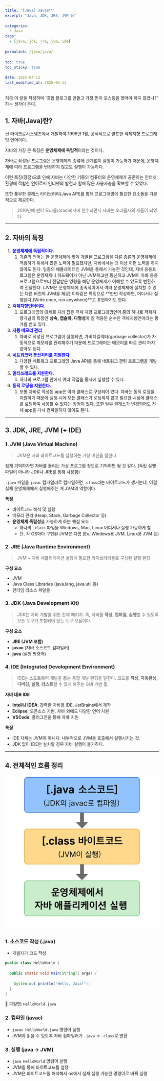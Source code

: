 ```yaml
---
title: "[Java] Java란?"
excerpt: "Java, JDK, JRE, JVM 등"

categories:
  - Java
tags:
  - [java, jdk, jre, jvm, ide]

permalink: /java/java/

toc: true
toc_sticky: true

date: 2025-04-11
last_modified_at: 2025-04-11
---
```


지금 이 글을 작성하며 '깃헙 블로그를 만들고 가장 먼저 포스팅을 했어야 하지 않았나?' 하는 생각이 든다.

## 1. 자바(Java)란?

썬 마이크로시스템즈에서 개발하여 1996년 1월, 공식적으로 발표한 객체지향 프로그래밍 언어이다.

자바의 가장 큰 특징은 **운영체제에 독립적**이라는 것이다.

자바로 작성된 프로그램은 운영체제의 종류에 관계없이 실행이 가능하기 때문에, 운영체제에 따라 프로그램을 변경하지 않고도 실행이 가능하다.

이런 특징(장점)으로 인해 자바는 다양한 기종의 컴퓨터와 운영체제가 공존하는 인터넷 환경에 적합한 언어로써 인터넷의 발전과 함께 많은 사용자층을 확보할 수 있었다.

또한 풍부한 클래스 라이브러리(Java API)를 통해 프로그래밍에 필요한 요소들을 기본적으로 제공한다.

>2010년에 썬이 오라클(oracle)사에 인수되면서 자바는 오라클사의 제품이 되었다.

<hr>

## 2. 자바의 특징

1. **<font color="blue">운영체제에 독립적이다.</font>**
   1. 기존의 언어는 한 운영체제에 맞게 개발된 프로그램을 다른 종류의 운영체제에 적용하기 위해서 많은 노력이 필요했지만, 자바에서는 더 이상 이런 노력을 하지 않아도 된다. 일종의 에뮬레이터인 JVM을 통해서 가능한 것인데, 자바 응용프로그램은 운영체제나 하드웨어가 아닌 JVM하고만 통신하고 JVM이 자바 응용프로그램으로부터 전달받은 명령을 해당 운영체제가 이해할 수 있도록 변환하여 전달한다. (JVM은 운영체제에 종속적이어서 여러 운영체제에 설치할 수 있는 다른 버전의 JVM을 제공) 이와같은 특징으로 **한번 작성하면, 어디서나 실행된다.(Write once, run anywhere)**고 표현하기도 한다.
2. **<font color="blue">객체지향언어이다.</font>**
   1. 프로그래밍의 대세로 자리 잡은 객체 지향 프로그래밍언어 중의 하나로 객체지향개념의 특징인 **상속, 캡슐화, 다형성**이 잘 적용된 순수한 객체지향언어라는 평가를 받고 있다.
3. **<font color="blue">자동 메모리 관리</font>**
   1. 자바로 작성된 프로그램이 실행되면, 가비지컬렉터(garbage collector)가 자동적으로 메모리를 관리해주기 때문에 프로그래머는 메모리를 따로 관리 하지 않아도 된다.
4. **<font color="blue">네트워크와 분산처리를 지원한다.</font>**
   1. 다양한 네트워크 프로그래밍 Java API를 통해 네트워크 관련 프로그램을 개발할 수 있다.
5. **<font color="blue">멀티쓰레드를 지원한다.</font>**
   1. 하나의 프로그램 안에서 여러 작업을 동시에 실행할 수 있다.
6. **<font color="blue">동적 로딩을 지원한다.</font>**
   1. 보통 자바로 작성된 app은 여러 클래스로 구성되어 있다. 자바는 동적 로딩을 지원하기 때문에 실행 시에 모든 클래스가 로딩되지 않고 필요한 시점에 클래스를 로딩하여 사용할 수 있다는 장점이 있다. 또한 일부 클래스가 변경되어도 전체 app을 다시 컴파일하지 않아도 된다.

<hr>

## 3. JDK, JRE, JVM (+ IDE)

### 1. JVM (Java Virtual Machine)

>JVM은 자바 바이트코드를 실행하는 가상 머신을 말한다.

쉽게 기억하자면 자바를 돌리는 가상 프로그램 정도로 기억하면 될 것 같다. (독립 실행 파일이 아니라 JDK나 JRE를 통해 사용함)

`.java` 파일을 `javac` 컴파일러로 컴파일하면 `.class`라는 바이트코드가 생기는데, 이걸 실제 운영체제에서 실행해주는 게 JVM의 역할이다.

**특징**
- 바이트코드 해석 및 실행
- 메모리 관리 (Heap, Stack, Garbage Collector 등)
- **운영체제 독립성**을 가능하게 하는 핵심 요소
  - 하나의 `.class` 파일을 Windows, Mac, Linux 어디서나 실행 가능하게 함
  - 단, 각 OS마다 구현된 JVM은 다름 (Ex. Windows용 JVM, Linux용 JVM 등)

### 2. JRE (Java Runtime Environment)

>JVM + 자바 애플리케이션 실행에 필요한 라이브러리들로 구성된 실행 환경

**구성 요소**
- JVM
- Java Class Libraries (java.lang, java.util 등)
- 런타임 리소스 파일들

### 3. JDK (Java Development Kit)

>JDK는 자바 개발을 위한 전체 패키지. 즉, 자바를 **작성, 컴파일, 실행**할 수 있도록 모든 도구가 포함되어 있는 도구 모음이다.

**구성 요소**
- **JRE (JVM 포함)**  
- **javac** (자바 소스코드 컴파일러)
- **java** (실행 명령어)

### 4. IDE (Integrated Development Environment)

>IDE는 소프트웨어 개발을 돕는 통합 개발 환경을 말한다. 코드를 **작성, 자동완성, 디버깅, 실행, 테스트**할 수 있게 해주는 GUI 기반 툴.

**자바 대표 IDE**
- **IntelliJ IDEA**: 강력한 자바용 IDE, JetBrains에서 제작
- **Eclipse**: 오픈소스 기반, 자바 외에도 다양한 언어 지원
- **VSCode**: 플러그인을 통해 자바 지원

**특징**
- IDE 자체는 JVM이 아니다. 내부적으로 JVM을 호출해서 실행시키는 것.
- JDK 없이 IDE만 설치할 경우 자바 실행이 불가하다.

<hr>

## 4. 전체적인 흐름 정리

![java흐름](/assets/images/posts_img/java/java/java.png)

### 1. 소스코드 작성 (.java)

- 개발자가 코드 작성 

```java
public class HelloWorld {

  public static void main(String[] args) {

    System.out.println("Hello, Java!");
  }
}
```

📁 파일명: `HelloWorld.java`

### 2. 컴파일 (javac)

- `javac HelloWorld.java` 명령어 실행
- JVM이 읽을 수 있도록 자바 컴파일러가 `.java` → `.class`로 변환

### 3. 실행 (java → JVM)

- `java HelloWorld` 명령어 실행  
- JVM을 통해 바이트코드를 실행
- JVM은 바이트코드를 해석해서 os에서 실제 실행 가능한 명령어로 바꿔 실행
